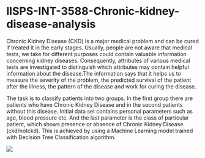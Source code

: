 # llSPS-INT-3588-Chronic-kidney-disease-analysis

Chronic Kidney Disease (CKD) is a major medical problem and can be cured if treated it in the early stages. Usually, people are not aware that medical tests, we take for different purposes could contain valuable information concerning kidney diseases. Consequently, attributes of various medical tests are investigated to distinguish which attributes may contain helpful information about the disease.The information says that it helps us to measure the severity of the problem, the predicted survival of the patient after the illness, the pattern of the disease and work for curing the disease.


The task is to classify patients into two groups. In the first group there are patients who have Chronic Kidney Disease and in the second patients without this disease. Initial data set contains personal parameters such as age, blood pressure etc. And the last parameter is the class of particular patient, which shows presence or absence of Chronic Kidney Disease (ckd/notckd). This is achieved by using a Machine Learning model trained with Decision Tree Classification algorithm. 


<img src="llSPS-INT-3588-Chronic-kidney-disease-analysis/User Interface Screenshots/About CKD page.png">
